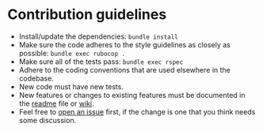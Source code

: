 # Contribution guidelines

- Install/update the dependencies: `bundle install`
- Make sure the code adheres to the style guidelines as closely as possible: `bundle exec rubocop .`
- Make sure all of the tests pass: `bundle exec rspec`
- Adhere to the coding conventions that are used elsewhere in the codebase.
- New code must have new tests.
- New features or changes to existing features must be documented in the [readme] file or [wiki].
- Feel free to [open an issue][newissue] first, if the change is one that you think needs some discussion.

[readme]: https://github.com/dazoakley/bandiera/blob/master/README.md
[wiki]: https://github.com/dazoakley/bandiera/wiki
[newissue]: https://github.com/dazoakley/bandiera/issues/new
[issues]: https://github.com/dazoakley/bandiera/issues

